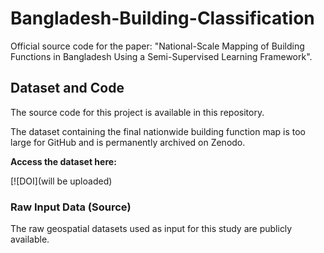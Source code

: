 # Bangladesh-Building-Classification
Official source code for the paper: "National-Scale Mapping of Building Functions in Bangladesh Using a Semi-Supervised Learning Framework".


## Dataset and Code

The source code for this project is available in this repository. 

The dataset containing the final nationwide building function map is too large for GitHub and is permanently archived on Zenodo.

**Access the dataset here:**

[![DOI](will be uploaded)

### Raw Input Data (Source)

The raw geospatial datasets used as input for this study are publicly available.
